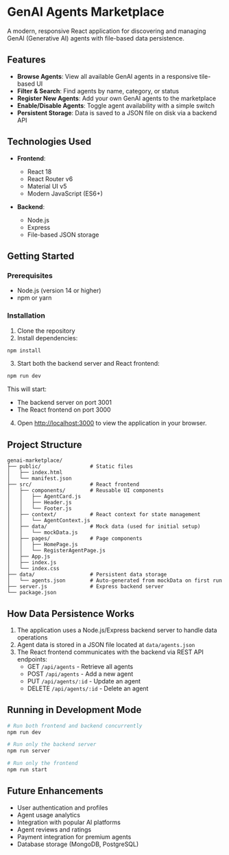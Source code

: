 # GenAI Agents Marketplace

A modern, responsive React application for discovering and managing GenAI (Generative AI) agents with file-based data persistence.

## Features

- **Browse Agents**: View all available GenAI agents in a responsive tile-based UI
- **Filter & Search**: Find agents by name, category, or status
- **Register New Agents**: Add your own GenAI agents to the marketplace
- **Enable/Disable Agents**: Toggle agent availability with a simple switch
- **Persistent Storage**: Data is saved to a JSON file on disk via a backend API

## Technologies Used

- **Frontend**:
  - React 18
  - React Router v6
  - Material UI v5
  - Modern JavaScript (ES6+)

- **Backend**:
  - Node.js
  - Express
  - File-based JSON storage

## Getting Started

### Prerequisites

- Node.js (version 14 or higher)
- npm or yarn

### Installation

1. Clone the repository
2. Install dependencies:

```bash
npm install
```

3. Start both the backend server and React frontend:

```bash
npm run dev
```

This will start:
- The backend server on port 3001
- The React frontend on port 3000

4. Open [http://localhost:3000](http://localhost:3000) to view the application in your browser.

## Project Structure

```
genai-marketplace/
├── public/                # Static files
│   ├── index.html
│   └── manifest.json
├── src/                   # React frontend
│   ├── components/        # Reusable UI components
│   │   ├── AgentCard.js
│   │   ├── Header.js
│   │   └── Footer.js
│   ├── context/           # React context for state management
│   │   └── AgentContext.js
│   ├── data/              # Mock data (used for initial setup)
│   │   └── mockData.js
│   ├── pages/             # Page components
│   │   ├── HomePage.js
│   │   └── RegisterAgentPage.js
│   ├── App.js
│   ├── index.js
│   └── index.css
├── data/                  # Persistent data storage
│   └── agents.json        # Auto-generated from mockData on first run
├── server.js              # Express backend server
└── package.json
```

## How Data Persistence Works

1. The application uses a Node.js/Express backend server to handle data operations
2. Agent data is stored in a JSON file located at `data/agents.json`
3. The React frontend communicates with the backend via REST API endpoints:
   - GET `/api/agents` - Retrieve all agents
   - POST `/api/agents` - Add a new agent
   - PUT `/api/agents/:id` - Update an agent
   - DELETE `/api/agents/:id` - Delete an agent

## Running in Development Mode

```bash
# Run both frontend and backend concurrently
npm run dev

# Run only the backend server
npm run server

# Run only the frontend
npm run start
```

## Future Enhancements

- User authentication and profiles
- Agent usage analytics
- Integration with popular AI platforms
- Agent reviews and ratings
- Payment integration for premium agents
- Database storage (MongoDB, PostgreSQL)
